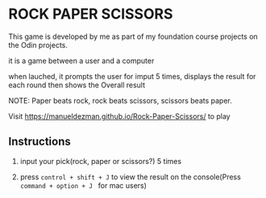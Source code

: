 # ROCK PAPER SCISSORS

This game is developed by me as part of my foundation course projects on the Odin projects.

it is a game between a user and a computer

when lauched, it prompts the user for imput 5 times, displays the result for each round then shows the Overall result

NOTE: Paper beats rock, rock beats scissors, scissors beats paper.

Visit https://manueldezman.github.io/Rock-Paper-Scissors/ to play

## Instructions

1. input your pick(rock, paper or scissors?) 5 times

2. press ``` control + shift + J ``` to view the result on the console(Press ```command + option + J ``` for mac users)
